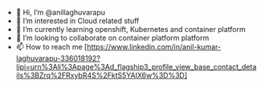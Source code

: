 - 👋 Hi, I’m @anillaghuvarapu
- 👀 I’m interested in Cloud related stuff
- 🌱 I’m currently learning openshift, Kubernetes and container platform
- 💞️ I’m looking to collaborate on container platform platform
- 📫 How to reach me [https://www.linkedin.com/in/anil-kumar-laghuvarapu-336018192?lipi=urn%3Ali%3Apage%3Ad_flagship3_profile_view_base_contact_details%3BZrq%2FRxybR4S%2FktS5YAIX6w%3D%3D]

<!---
anillaghuvarapu/anillaghuvarapu is a ✨ special ✨ repository because its `README.md` (this file) appears on your GitHub profile.
You can click the Preview link to take a look at your changes.
--->
